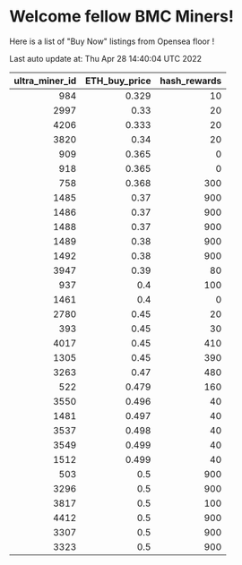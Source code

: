 # Welcome fellow BMC Miners!
Here is a list of "Buy Now" listings from Opensea floor !


Last auto update at: Thu Apr 28 14:40:04 UTC 2022


|   ultra_miner_id |   ETH_buy_price |   hash_rewards |
|-----------------:|----------------:|---------------:|
|              984 |           0.329 |             10 |
|             2997 |           0.33  |             20 |
|             4206 |           0.333 |             20 |
|             3820 |           0.34  |             20 |
|              909 |           0.365 |              0 |
|              918 |           0.365 |              0 |
|              758 |           0.368 |            300 |
|             1485 |           0.37  |            900 |
|             1486 |           0.37  |            900 |
|             1488 |           0.37  |            900 |
|             1489 |           0.38  |            900 |
|             1492 |           0.38  |            900 |
|             3947 |           0.39  |             80 |
|              937 |           0.4   |            100 |
|             1461 |           0.4   |              0 |
|             2780 |           0.45  |             20 |
|              393 |           0.45  |             30 |
|             4017 |           0.45  |            410 |
|             1305 |           0.45  |            390 |
|             3263 |           0.47  |            480 |
|              522 |           0.479 |            160 |
|             3550 |           0.496 |             40 |
|             1481 |           0.497 |             40 |
|             3537 |           0.498 |             40 |
|             3549 |           0.499 |             40 |
|             1512 |           0.499 |             40 |
|              503 |           0.5   |            900 |
|             3296 |           0.5   |            900 |
|             3817 |           0.5   |            100 |
|             4412 |           0.5   |            900 |
|             3307 |           0.5   |            900 |
|             3323 |           0.5   |            900 |